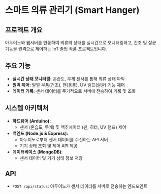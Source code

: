 # 스마트 의류 관리기 (Smart Hanger)

## 프로젝트 개요

아두이노와 웹서버를 연동하여 의류의 상태를 실시간으로 모니터링하고, 건조 및 살균 기능을 원격으로 제어하는 IoT 졸업 작품 프로젝트입니다.

## 주요 기능

- **실시간 상태 모니터링:** 온습도, 무게 센서를 통해 의류 상태 파악
- **원격 제어:** 발열 부품(건조), 팬(통풍), UV 램프(살균) 기능 제어
- **데이터 기록:** 센서 데이터를 주기적으로 서버에 전송하여 기록 및 조회

##  시스템 아키텍처

- **하드웨어 (Arduino):**
  - 센서 (온습도, 무게) 및 액추에이터 (팬, 히터, UV 램프) 제어
- **백엔드 (Node.js & Express):**
  - 아두이노로부터 센서 데이터를 수신하는 API 서버
  - 기기 상태 조회 및 제어 API 제공
- **데이터베이스 (MongoDB):**
  - 센서 데이터 및 기기 상태 정보 저장

## API

- `POST /api/status`: 아두이노가 센서 데이터를 서버로 전송하는 엔드포인트
